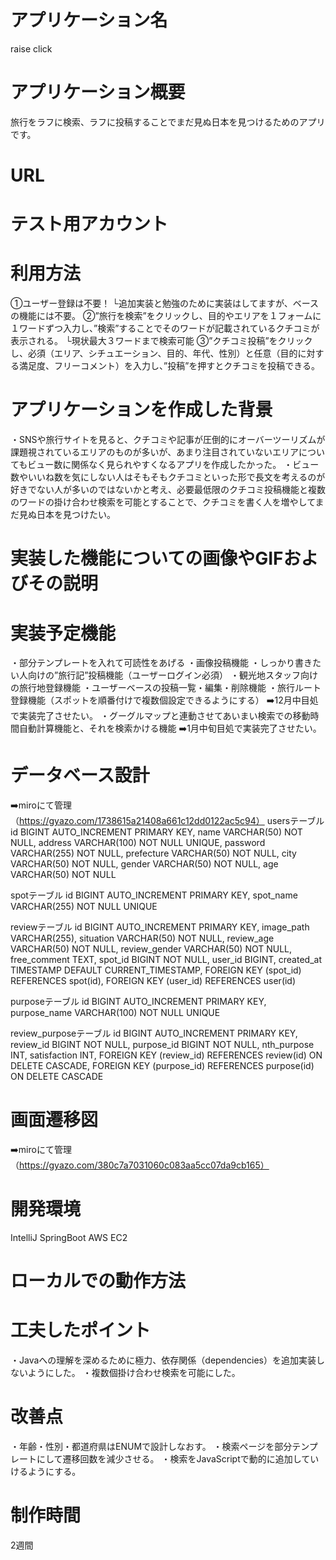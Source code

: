 # アプリケーション名
raise click

# アプリケーション概要
旅行をラフに検索、ラフに投稿することでまだ見ぬ日本を見つけるためのアプリです。

# URL

# テスト用アカウント

# 利用方法
①ユーザー登録は不要！
└追加実装と勉強のために実装はしてますが、ベースの機能には不要。
②”旅行を検索”をクリックし、目的やエリアを１フォームに１ワードずつ入力し、”検索”することでそのワードが記載されているクチコミが表示される。
└現状最大３ワードまで検索可能
③”クチコミ投稿”をクリックし、必須（エリア、シチュエーション、目的、年代、性別）と任意（目的に対する満足度、フリーコメント）を入力し、”投稿”を押すとクチコミを投稿できる。

# アプリケーションを作成した背景
・SNSや旅行サイトを見ると、クチコミや記事が圧倒的にオーバーツーリズムが課題視されているエリアのものが多いが、あまり注目されていないエリアについてもビュー数に関係なく見られやすくなるアプリを作成したかった。
・ビュー数やいいね数を気にしない人はそもそもクチコミといった形で長文を考えるのが好きでない人が多いのではないかと考え、必要最低限のクチコミ投稿機能と複数のワードの掛け合わせ検索を可能とすることで、クチコミを書く人を増やしてまだ見ぬ日本を見つけたい。

# 実装した機能についての画像やGIFおよびその説明

# 実装予定機能
・部分テンプレートを入れて可読性をあげる
・画像投稿機能
・しっかり書きたい人向けの”旅行記”投稿機能（ユーザーログイン必須）
・観光地スタッフ向けの旅行地登録機能
・ユーザーベースの投稿一覧・編集・削除機能
・旅行ルート登録機能（スポットを順番付けで複数個設定できるようにする）
➡️12月中目処で実装完了させたい。
・グーグルマップと連動させてあいまい検索での移動時間自動計算機能と、それを検索かける機能
➡️1月中旬目処で実装完了させたい。

# データベース設計
➡️miroにて管理（https://gyazo.com/1738615a21408a661c12dd0122ac5c94）
usersテーブル
 id          BIGINT AUTO_INCREMENT PRIMARY KEY,
 name        VARCHAR(50) NOT NULL,
 address     VARCHAR(100) NOT NULL UNIQUE,
 password    VARCHAR(255) NOT NULL,
 prefecture  VARCHAR(50) NOT NULL,
 city        VARCHAR(50) NOT NULL,
 gender      VARCHAR(50) NOT NULL,
 age         VARCHAR(50) NOT NULL

 spotテーブル
  id BIGINT AUTO_INCREMENT PRIMARY KEY,
  spot_name VARCHAR(255) NOT NULL UNIQUE

 reviewテーブル
 id            BIGINT AUTO_INCREMENT PRIMARY KEY,
 image_path    VARCHAR(255),
 situation     VARCHAR(50) NOT NULL,
 review_age    VARCHAR(50) NOT NULL,
 review_gender VARCHAR(50) NOT NULL,
 free_comment  TEXT,
 spot_id       BIGINT NOT NULL,
 user_id       BIGINT,
 created_at    TIMESTAMP DEFAULT CURRENT_TIMESTAMP,
 FOREIGN KEY (spot_id) REFERENCES spot(id),
 FOREIGN KEY (user_id) REFERENCES user(id)

 purposeテーブル
 id            BIGINT AUTO_INCREMENT PRIMARY KEY,
 purpose_name  VARCHAR(100) NOT NULL UNIQUE

 review_purposeテーブル
 id            BIGINT AUTO_INCREMENT PRIMARY KEY,
 review_id     BIGINT NOT NULL,
 purpose_id    BIGINT NOT NULL,
 nth_purpose   INT,
 satisfaction  INT,
 FOREIGN KEY (review_id) REFERENCES review(id) ON DELETE CASCADE,
 FOREIGN KEY (purpose_id) REFERENCES purpose(id) ON DELETE CASCADE


# 画面遷移図
➡️miroにて管理（https://gyazo.com/380c7a7031060c083aa5cc07da9cb165）

# 開発環境
IntelliJ
SpringBoot
AWS EC2

# ローカルでの動作方法

# 工夫したポイント
・Javaへの理解を深めるために極力、依存関係（dependencies）を追加実装しないようにした。
・複数個掛け合わせ検索を可能にした。

# 改善点
・年齢・性別・都道府県はENUMで設計しなおす。
・検索ページを部分テンプレートにして遷移回数を減少させる。
・検索をJavaScriptで動的に追加していけるようにする。


# 制作時間
2週間
